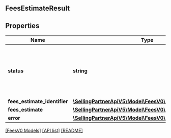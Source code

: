## FeesEstimateResult

## Properties

Name | Type | Description | Notes
------------ | ------------- | ------------- | -------------
**status** | **string** | The status of the fee request. Possible values: Success, ClientError, ServiceError. | [optional]
**fees_estimate_identifier** | [**\SellingPartnerApiV5\Model\FeesV0\FeesEstimateIdentifier**](FeesEstimateIdentifier.md) |  | [optional]
**fees_estimate** | [**\SellingPartnerApiV5\Model\FeesV0\FeesEstimate**](FeesEstimate.md) |  | [optional]
**error** | [**\SellingPartnerApiV5\Model\FeesV0\FeesEstimateError**](FeesEstimateError.md) |  | [optional]

[[FeesV0 Models]](../) [[API list]](../../Api) [[README]](../../../README.md)
